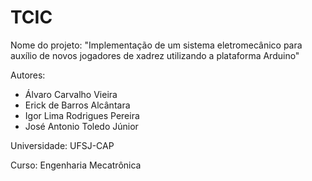 # TCIC

Nome do projeto: "Implementação de um sistema eletromecânico para auxílio de novos jogadores de xadrez utilizando a plataforma Arduino"

Autores:
* Álvaro Carvalho Vieira
* Erick de Barros Alcântara
* Igor Lima Rodrigues Pereira
* José Antonio Toledo Júnior

Universidade: UFSJ-CAP

Curso: Engenharia Mecatrônica
